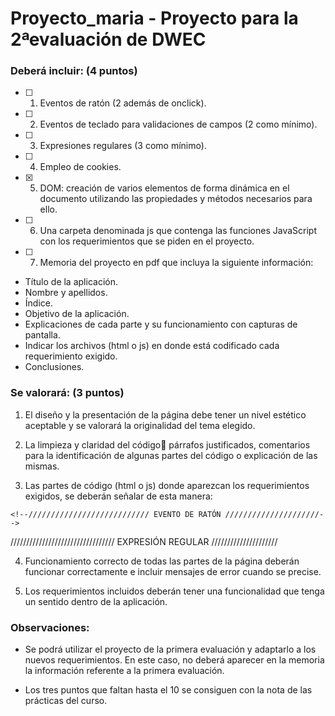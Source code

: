 # Proyecto_maria - Proyecto para la 2ªevaluación de DWEC

### Deberá incluir: (4 puntos)

- [ ] 1. Eventos de ratón (2 además de onclick).

- [ ] 2. Eventos de teclado para validaciones de campos (2 como mínimo).

- [ ] 3. Expresiones regulares (3 como mínimo).

- [ ] 4. Empleo de cookies.

- [x] 5. DOM: creación de varios elementos de forma dinámica en el documento utilizando las propiedades y métodos necesarios para ello.

- [ ] 6. Una carpeta denominada js que contenga las funciones JavaScript con los requerimientos que se piden en el proyecto.

- [ ] 7. Memoria del proyecto en pdf que incluya la siguiente información:

 * Título de la aplicación.
 * Nombre y apellidos.
 * Índice.
 * Objetivo de la aplicación.
 * Explicaciones de cada parte y su funcionamiento con capturas de pantalla.
 * Indicar los archivos (html o js) en donde está codificado cada requerimiento exigido.
 * Conclusiones.

### Se valorará: (3 puntos)
1. El diseño y la presentación de la página debe tener un nivel estético aceptable
y se valorará la originalidad del tema elegido.

2. La limpieza y claridad del código párrafos justificados, comentarios para la
identificación de algunas partes del código o explicación de las mismas.

3. Las partes de código (html o js) donde aparezcan los requerimientos exigidos,
se deberán señalar de esta manera:

`<!--/////////////////////////// EVENTO DE RATÓN /////////////////////-->`

///////////////////////////////// EXPRESIÓN REGULAR /////////////////////

4. Funcionamiento correcto de todas las partes de la página deberán funcionar
correctamente e incluir mensajes de error cuando se precise.

5. Los requerimientos incluidos deberán tener una funcionalidad que tenga un
sentido dentro de la aplicación.


### Observaciones:

- Se podrá utilizar el proyecto de la primera evaluación y adaptarlo a los nuevos
requerimientos. En este caso, no deberá aparecer en la memoria la información
referente a la primera evaluación.

- Los tres puntos que faltan hasta el 10 se consiguen con la nota de las prácticas
del curso.